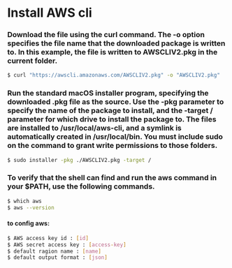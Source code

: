 # Install AWS cli

### Download the file using the curl command. The -o option specifies the file name that the downloaded package is written to. In this example, the file is written to AWSCLIV2.pkg in the current folder.

```bash
$ curl "https://awscli.amazonaws.com/AWSCLIV2.pkg" -o "AWSCLIV2.pkg"
```

### Run the standard macOS installer program, specifying the downloaded .pkg file as the source. Use the -pkg parameter to specify the name of the package to install, and the -target / parameter for which drive to install the package to. The files are installed to /usr/local/aws-cli, and a symlink is automatically created in /usr/local/bin. You must include sudo on the command to grant write permissions to those folders.
```bash
$ sudo installer -pkg ./AWSCLIV2.pkg -target /
```

### To verify that the shell can find and run the aws command in your $PATH, use the following commands.
```bash
$ which aws
$ aws --version
```

#### to config aws: 
```bash
$ AWS access key id : [id]
$ AWS secret access key : [access-key]
$ default ragion name : [name]
$ default output format : [json]
```

